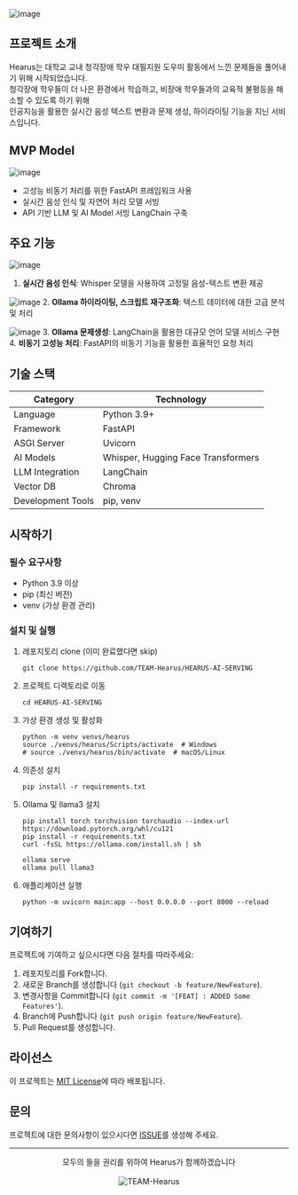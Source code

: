 ![image](https://github.com/user-attachments/assets/9be2766a-7aed-4c24-a1db-16652bb706fd)

## 프로젝트 소개
Hearus는 대학교 교내 청각장애 학우 대필지원 도우미 활동에서 느낀 문제들을 풀어내기 위해 시작되었습니다. </br>
청각장애 학우들이 더 나은 환경에서 학습하고, 비장애 학우들과의 교육적 불평등을 해소할 수 있도록 하기 위해 </br>
인공지능을 활용한 실시간 음성 텍스트 변환과 문제 생성, 하이라이팅 기능을 지닌 서비스입니다.

## MVP Model
![image](https://github.com/user-attachments/assets/6b86e0fc-93fa-4fc4-a77f-1750009f4488)
- 고성능 비동기 처리를 위한 FastAPI 프레임워크 사용
- 실시간 음성 인식 및 자연어 처리 모델 서빙
- API 기반 LLM 및 AI Model 서빙 LangChain 구축

## 주요 기능
![image](https://github.com/user-attachments/assets/12aea7b6-c09f-4c3e-a626-aa369d3a6518)
1. **실시간 음성 인식**: Whisper 모델을 사용하여 고정밀 음성-텍스트 변환 제공

![image](https://github.com/user-attachments/assets/03b429eb-5157-45be-a542-10a368d782a7)
2. **Ollama 하이라이팅, 스크립트 재구조화**: 텍스트 데이터에 대한 고급 분석 및 처리

![image](https://github.com/user-attachments/assets/34f49612-f0cb-4656-bde8-bd356e35924b)
3. **Ollama 문제생성**: LangChain을 활용한 대규모 언어 모델 서비스 구현
</br>
4. **비동기 고성능 처리**: FastAPI의 비동기 기능을 활용한 효율적인 요청 처리

## 기술 스택
| Category | Technology |
|----------|------------|
| Language | Python 3.9+ |
| Framework | FastAPI |
| ASGI Server | Uvicorn |
| AI Models | Whisper, Hugging Face Transformers |
| LLM Integration | LangChain |
| Vector DB | Chroma |
| Development Tools | pip, venv |

## 시작하기
### 필수 요구사항
- Python 3.9 이상
- pip (최신 버전)
- venv (가상 환경 관리)

### 설치 및 실행
1. 레포지토리 clone (이미 완료했다면 skip)
   ```
   git clone https://github.com/TEAM-Hearus/HEARUS-AI-SERVING
   ```

2. 프로젝트 디렉토리로 이동
   ```
   cd HEARUS-AI-SERVING
   ```

3. 가상 환경 생성 및 활성화
   ```
   python -m venv venvs/hearus
   source ./venvs/hearus/Scripts/activate  # Windows
   # source ./venvs/hearus/bin/activate  # macOS/Linux
   ```

4. 의존성 설치
   ```
   pip install -r requirements.txt
   ```

5. Ollama 및 llama3 설치
   ```
   pip install torch torchvision torchaudio --index-url https://download.pytorch.org/whl/cu121
   pip install -r requirements.txt
   curl -fsSL https://ollama.com/install.sh | sh

   ollama serve
   ollama pull llama3
   ```

6. 애플리케이션 실행
   ```
   python -m uvicorn main:app --host 0.0.0.0 --port 8000 --reload
   ```

## 기여하기
프로젝트에 기여하고 싶으시다면 다음 절차를 따라주세요:
1. 레포지토리를 Fork합니다.
2. 새로운 Branch를 생성합니다 (`git checkout -b feature/NewFeature`).
3. 변경사항을 Commit합니다 (`git commit -m '[FEAT] : ADDED Some Features'`).
4. Branch에 Push합니다 (`git push origin feature/NewFeature`).
5. Pull Request를 생성합니다.

## 라이선스
이 프로젝트는 [MIT License](https://github.com/TEAM-Hearus/.github/blob/main/LICENSE)에 따라 배포됩니다.

## 문의
프로젝트에 대한 문의사항이 있으시다면 [ISSUE](https://github.com/TEAM-Hearus/.github/tree/main/ISSUE_TEMPLATE)를 생성해 주세요.

---
<p align="center">
  모두의 들을 권리를 위하여 Hearus가 함께하겠습니다
  </br></br>
  <img src="https://img.shields.io/badge/TEAM-Hearus-FF603D?style=for-the-badge" alt="TEAM-Hearus">
</p>
